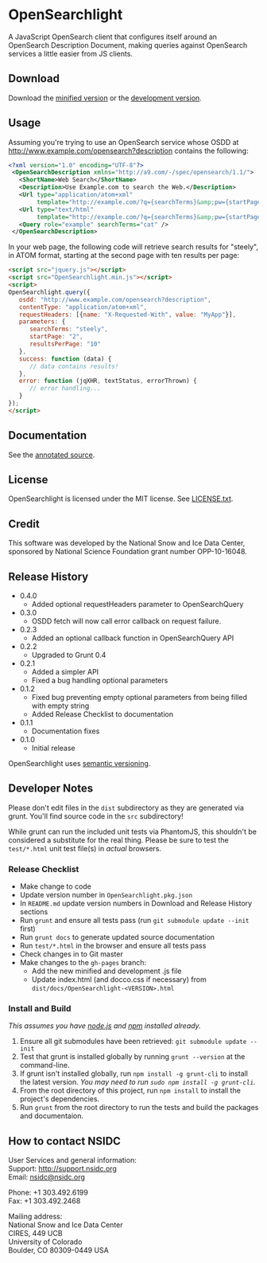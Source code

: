 # OpenSearchlight

A JavaScript OpenSearch client that configures itself around an OpenSearch
Description Document, making queries against OpenSearch services a little
easier from JS clients.

## Download
Download the [minified version][min] or the [development version][max].

[min]: https://raw.github.com/nsidc/OpenSearchlight/gh-pages/OpenSearchlight-0.4.0.min.js
[max]: https://raw.github.com/nsidc/OpenSearchlight/gh-pages/OpenSearchlight-0.4.0.js

## Usage

Assuming you're trying to use an OpenSearch service whose OSDD
at http://www.example.com/opensearch?description contains the following:

```xml
<?xml version="1.0" encoding="UTF-8"?>
 <OpenSearchDescription xmlns="http://a9.com/-/spec/opensearch/1.1/">
   <ShortName>Web Search</ShortName>
   <Description>Use Example.com to search the Web.</Description>
   <Url type="application/atom+xml"
        template="http://example.com/?q={searchTerms}&amp;pw={startPage?}&amp;n={resultsPerPage?}&amp;format=atom"/>
   <Url type="text/html"
        template="http://example.com/?q={searchTerms}&amp;pw={startPage?}&amp;n={resultsPerPage?}"/>
   <Query role="example" searchTerms="cat" />
 </OpenSearchDescription>
```

In your web page, the following code will retrieve search results for "steely",
in ATOM format, starting at the second page with ten results per page:

```html
<script src="jquery.js"></script>
<script src="OpenSearchlight.min.js"></script>
<script>
OpenSearchlight.query({
   osdd: "http://www.example.com/opensearch?description",
   contentType: "application/atom+xml",
   requestHeaders: [{name: "X-Requested-With", value: "MyApp"}],
   parameters: {
      searchTerms: "steely",
      startPage: "2",
      resultsPerPage: "10"
   },
   success: function (data) {
      // data contains results!
   },
   error: function (jqXHR, textStatus, errorThrown) {
      // error handling...
   }
});
</script>
```

## Documentation
See the [annotated source][annotated_source].

[annotated_source]: http://nsidc.github.com/OpenSearchlight/

## License
OpenSearchlight is licensed under the MIT license.  See [LICENSE.txt][license].

[license]: https://raw.github.com/nsidc/OpenSearchlight/master/LICENSE.txt

## Credit

This software was developed by the National Snow and Ice Data Center, sponsored
by National Science Foundation grant number OPP-10-16048.

## Release History
* 0.4.0
  * Added optional requestHeaders parameter to OpenSearchQuery
* 0.3.0
  * OSDD fetch will now call error callback on request failure.
* 0.2.3
  * Added an optional callback function in OpenSearchQuery API
* 0.2.2
  * Upgraded to Grunt 0.4
* 0.2.1
  * Added a simpler API
  * Fixed a bug handling optional parameters
* 0.1.2
  * Fixed bug preventing empty optional parameters from being filled with empty string
  * Added Release Checklist to documentation
* 0.1.1
  * Documentation fixes
* 0.1.0
  * Initial release

OpenSearchlight uses [semantic versioning][semver].

[semver]: http://semver.org/

## Developer Notes

Please don't edit files in the `dist` subdirectory as they are generated via
grunt. You'll find source code in the `src` subdirectory!

While grunt can run the included unit tests via PhantomJS, this shouldn't be
considered a substitute for the real thing. Please be sure to test the
`test/*.html` unit test file(s) in _actual_ browsers.

### Release Checklist

* Make change to code
* Update version number in `OpenSearchlight.pkg.json`
* In `README.md` update version numbers in Download and Release History sections
* Run `grunt` and ensure all tests pass (run `git submodule update --init` first)
* Run `grunt docs` to generate updated source documentation
* Run `test/*.html` in the browser and ensure all tests pass
* Check changes in to Git master
* Make changes to the `gh-pages` branch:
  * Add the new minified and development .js file
  * Update index.html (and docco.css if necessary) from `dist/docs/OpenSearchlight-<VERSION>.html`


### Install and Build

_This assumes you have [node.js](http://nodejs.org/) and [npm](http://npmjs.org/) installed already._

1. Ensure all git submodules have been retrieved: `git submodule update --init`
2. Test that grunt is installed globally by running `grunt --version` at the command-line.
3. If grunt isn't installed globally, run `npm install -g grunt-cli` to install the latest version. _You may need to run `sudo npm install -g grunt-cli`._
4. From the root directory of this project, run `npm install` to install the project's dependencies.
5. Run `grunt` from the root directory to run the tests and build the packages and documentaion.

## How to contact NSIDC ###

User Services and general information:  
Support: http://support.nsidc.org  
Email: nsidc@nsidc.org

Phone: +1 303.492.6199  
Fax: +1 303.492.2468

Mailing address:  
National Snow and Ice Data Center  
CIRES, 449 UCB  
University of Colorado  
Boulder, CO 80309-0449 USA
